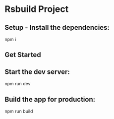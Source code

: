 # Rsbuild Project

## Setup - Install the dependencies:
npm i

## Get Started
## Start the dev server:
npm run dev

## Build the app for production:
npm run build